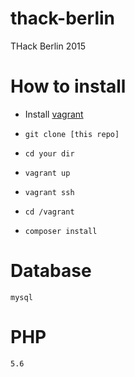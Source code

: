 # thack-berlin
THack Berlin 2015

# How to install

* Install [vagrant](https://www.vagrantup.com/)

* `git clone [this repo]`

* `cd your dir`

* `vagrant up`

* `vagrant ssh`

* `cd /vagrant`

* `composer install`

# Database

`mysql`

# PHP
`5.6`

